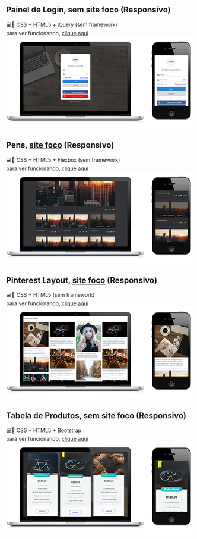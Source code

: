 ## Painel de Login, sem site foco **(Responsivo)**
:computer::iphone: CSS + HTML5 + jQuery (sem framework)<br>
para ver funcionando, [clique aqui](https://codepen.io/jimmyfilips/pen/BrgEXK)<br>
<img src="img/login.jpg" alt="Imagem de exemplo, layout painel de login" width=500>

## Pens, [site foco](https://codepen.io/jimmyfilips/) **(Responsivo)**
:computer::iphone: CSS + HTML5 + Flexbox (sem framework)<br>
para ver funcionando, [clique aqui](https://codepen.io/jimmyfilips/pen/OvKPMG)<br>
<img src="img/codepen.jpg" alt="Imagem de exemplo, layout pens do codepen" width=500>

## Pinterest Layout, [site foco](https://br.pinterest.com/) **(Responsivo)**
:computer::iphone: CSS + HTML5 (sem framework)<br>
para ver funcionando, [clique aqui](https://codepen.io/jimmyfilips/pen/RMNGRw)<br>
<img src="img/pinterest.jpg" alt="Imagem de exemplo, layout do pinterest" width=500>

## Tabela de Produtos, sem site foco **(Responsivo)**
:computer::iphone: CSS + HTML5 + Bootstrap<br>
para ver funcionando, [clique aqui](https://codepen.io/jimmyfilips/pen/odgrpr)<br>
<img src="img/produtos.jpg" alt="Imagem de exemplo, layout opções de produtos" width=500>
